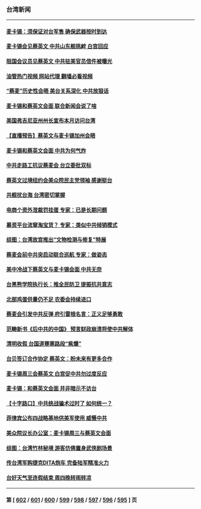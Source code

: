 ### 台湾新闻
---
#### [麦卡锡：须保证对台军售 确保武器按时到达](../../pages/ncid1349361/n13966017.md?04061645) 
#### [麦卡锡会见蔡英文 中共山东舰挑衅 白宫回应](../../pages/ncid1349361/n13965960.md?04061645) 
#### [阻国会议员见蔡英文 中共驻美官员信件被曝光](../../pages/ncid1349361/n13965855.md?04061645) 
#### [油管热门视频 网站代理 翻墙必看视频](http://138.2.39.72:81/youtube.html?epic-marker?04061645)
#### [“蔡麦”历史性会晤 美台关系深化 中共放狠话](../../pages/ncid1349361/n13965641.md?04061645) 
#### [麦卡锡和蔡英文会面 联合新闻会说了啥](../../pages/ncid1349361/n13965838.md?04061645) 
#### [美国弗吉尼亚州州长宣布本月访问台湾](../../pages/ncid1349361/n13965304.md?04061645) 
#### [【直播预告】蔡英文与麦卡锡加州会晤](../../pages/ncid1349361/n13965810.md?04061645) 
#### [麦卡锡和蔡英文会面 中共为何气炸](../../pages/ncid1349361/n13965814.md?04061645) 
#### [中共走路工抗议蔡麦会 台立委批双标](../../pages/ncid1349361/n13965728.md?04061645) 
#### [蔡英文过境纽约会美众院民主党领袖 感谢挺台](../../pages/ncid1349361/n13965715.md?04061645) 
#### [共舰扰台海 台湾密切掌握](../../pages/ncid1349361/n13965713.md?04061645) 
#### [电商个资外泄裁罚挂蛋 专家：已是长期问题](../../pages/ncid1349361/n13965642.md?04061645) 
#### [募资平台流窜淘宝货？ 专家：类似中共倾销模式](../../pages/ncid1349361/n13965644.md?04061645) 
#### [组图：台湾故宫推出“文物检测与修复”特展](../../pages/ncid1349361/n13965607.md?04061645) 
#### [蔡麦会前中共突启动联合巡航 专家：做姿态](../../pages/ncid1349361/n13965622.md?04061645) 
#### [美中冷战下蔡英文与麦卡锡会面 中共无奈](../../pages/ncid1349361/n13965126.md?04061645) 
#### [台黑熊学院执行长：推全民防卫 提振抗共意志](../../pages/ncid1349361/n13965150.md?04061645) 
#### [北部鸡蛋供量仍不足 农委会持续进口](../../pages/ncid1349361/n13965063.md?04061645) 
#### [蔡麦会引发中共反弹 府引雷根名言：正义足够勇敢](../../pages/ncid1349361/n13965102.md?04061645) 
#### [范畴新书《后中共的中国》 预言财政崩溃将使中共解体](../../pages/ncid1349361/n13965086.md?04061645) 
#### [清明收假 台国道壅塞路段“紫爆”](../../pages/ncid1349361/n13965057.md?04061645) 
#### [台贝签订合作协定 蔡英文：盼未来有更多合作](../../pages/ncid1349361/n13964988.md?04061645) 
#### [麦卡锡周三会蔡英文 白宫促中共勿过度反应](../../pages/ncid1349361/n13964812.md?04061645) 
#### [麦卡锡：和蔡英文会面 并非暗示不访台](../../pages/ncid1349361/n13964697.md?04061645) 
#### [【十字路口】中共统战骗术过时了 如何统一？](../../pages/ncid1349361/n13963318.md?04061645) 
#### [菲律宾公布四战略基地供美军使用 威慑中共](../../pages/ncid1349361/n13964537.md?04061645) 
#### [美众院议长办公室：麦卡锡周三与蔡英文会面](../../pages/ncid1349361/n13964550.md?04061645) 
#### [组图：台湾竹林秘境 游客仿佛置身武侠剧场景](../../pages/ncid1349361/n13964401.md?04061645) 
#### [传台湾军购捷克DITA炮车  完备陆军精准火力](../../pages/ncid1349361/n13964468.md?04061645) 
#### [台好天气至连假结束 周四晚转雨转凉](../../pages/ncid1349361/n13964451.md?04061645) 

---
#### 第 [ [602](./602.md?04061645) / [601](./601.md?04061645) / [600](./600.md?04061645) / [599](./599.md?04061645) / [598](./598.md?04061645) / [597](./597.md?04061645) / [596](./596.md?04061645) / [595](./595.md?04061645) ] 页
